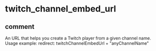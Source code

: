 # twitch_channel_embed_url
## comment

An URL that helps you create a Twitch player from a given channel name.
Usage example:
redirect: twitchChannelEmbedUrl + "anyChannelName"
